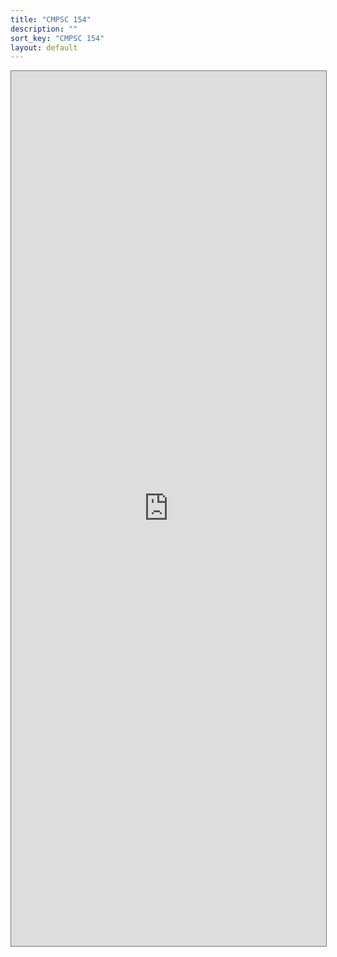 ```yaml
---
title: "CMPSC 154"
description: ""
sort_key: "CMPSC 154"
layout: default
---
```


<style>
     iframe { width: 100%; height: 1400px; }
</style>

<iframe src="https://calendar.google.com/calendar/embed?height=600&wkst=1&bgcolor=%23ffffff&ctz=America%2FLos_Angeles&mode=WEEK&src=Y18yYTc4NzIwYmE4OWI4OGY5NTg5MmUwZjVjMmFlYjZjYTBmMjdhMGJlNGM0YTJjMWE5OWU2MjIxMWMwYzA5ODg4QGdyb3VwLmNhbGVuZGFyLmdvb2dsZS5jb20&color=%23616161" style="border:solid 1px #777" width="800" height="600" frameborder="0" scrolling="no"></iframe>